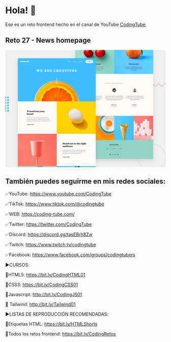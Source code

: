 # Hola! 👋

Ese es un reto frontend hecho en el canal de YouTube [CodingTube](https://www.youtube.com/watch?v=roEPF7O8iOo&list=PLJubkp8BnTJswvyI9GZN9AEb87D1PSKKL&index=38).

## Reto 27 - News homepage

![Design preview for the Sunnyside agency landing page coding challenge](./src/assets/design/desktop-preview.jpg)

## También puedes seguirme en mis redes sociales:


✅YouTube: https://www.youtube.com/CodingTube

✅TikTok: https://www.tiktok.com/@codingtube

✅WEB: https://coding-tube.com/

✅Twitter: https://twitter.com/CodingTube

✅Discord: https://discord.gg/tasEBrh8Zw

✅Twitch: https://www.twitch.tv/codingtube

✅Facebook: https://www.facebook.com/groups/codingtubers

►CURSOS:

📕HTML5: https://bit.ly/CodingHTML01

📘CSS3: https://bit.ly/CodingCSS01

📙Javascript: http://bit.ly/CodingJS01

📔 Tailwind: http://bit.ly/Tailwind01

►LISTAS DE REPRODUCCIÓN RECOMENDADAS:

📒Etiquetas HTML: https://bit.ly/HTMLShorts

📗Todos los retos frontend: https://bit.ly/CodingRetos